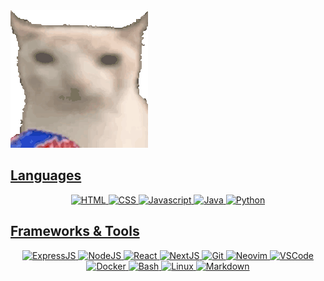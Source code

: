 <img src="./assets/verycat.gif"/>

<div align="center">
  <a href="">
  <h2 align="left">Languages</h2>
  <img src="https://skillicons.dev/icons?i=html" title="HTML" aria-label="HTML"></img>
  <img src="https://skillicons.dev/icons?i=css" title="CSS" aria-label="CSS" />
  <img src="https://skillicons.dev/icons?i=javascript" title="Javascript" aria-label="Javascript" />
  <img src="https://skillicons.dev/icons?i=java&theme=light" title="Java" aria-label="Java" />
  <img src="https://skillicons.dev/icons?i=python" title="Python" aria-label="Python" />
  <br>
  <h2 align="left">Frameworks & Tools</h2>
  <img src="https://skillicons.dev/icons?i=express" title="ExpressJS" aria-label="ExpressJS" />
  <img src="https://skillicons.dev/icons?i=nodejs" title="NodeJS" aria-label="NodeJS" />
  <img src="https://skillicons.dev/icons?i=react" title="React" aria-label="React" />
  <img src="https://skillicons.dev/icons?i=nextjs" title="NextJS" aria-label="NextJS" />
  <img src="https://skillicons.dev/icons?i=git" title="Git" aria-label="Git" />
  <img src="https://skillicons.dev/icons?i=neovim" title="Neovim" aria-label="Neovim" />
  <img src="https://skillicons.dev/icons?i=vscode" title="VSCode" aria-label="VSCode" />
  <img src="https://skillicons.dev/icons?i=docker" title="Docker" aria-label="Docker" />
  <img src="https://skillicons.dev/icons?i=bash" title="Bash" aria-label="Bash" />
  <img src="https://skillicons.dev/icons?i=linux" title="Linux" aria-label="Linux" />
  <img src="https://skillicons.dev/icons?i=md" title="Markdown" aria-label="Markdown" />
  </a>
</div>
